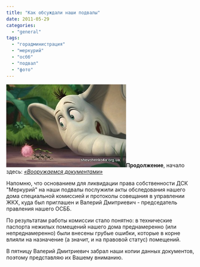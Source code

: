 ```yaml
---
title: "Как обсуждали наши подвалы"
date: 2011-05-29
categories: 
  - "general"
tags: 
  - "горадминистрация"
  - "меркурий"
  - "осбб"
  - "подвал"
  - "фото"
---
```


![Как обсуждали наши подвалы](/wp-content/uploads/2011/05/mult.jpg "Как обсуждали наши подвалы")**Продолжение**, начало здесь: [_«Вооружаемся документами»_](http://shevchenko4a.brovary.org/voorujaemsya-dokumentami/)

Напомню, что основанием для ликвидации права собственности ДСК "Меркурий" на наши подвалы послужили акты обследования нашего дома специальной комиссией и протоколы совещания в управлении ЖКХ, куда был приглашен и Валерий Дмитриевич - председатель правления нашего ОСББ.

По результатам работы комиссии стало понятно: в технические паспорта нежилых помещений нашего дома преднамеренно (или непреднамеренно) были внесены грубые ошибки, которые в корне влияли на назначение (а значит, и на правовой статус) помещений.

В пятницу Валерий Дмитриевич забрал наши копии данных документов, поэтому <!--more-->представляю их Вашему вниманию.

<script type="text/javascript">$(document).ready(function() { $("#containerAktyPodval").pwi({ username: 'shevchenko4a.brovary.org', mode: 'album', album: 'AktKomisiiPodvaly', thumbSize: 144, showAlbumDescription: false, showPhotoDate: false, authKey: 'Gv1sRgCK2enp_67uTn4gE' }) });</script>
